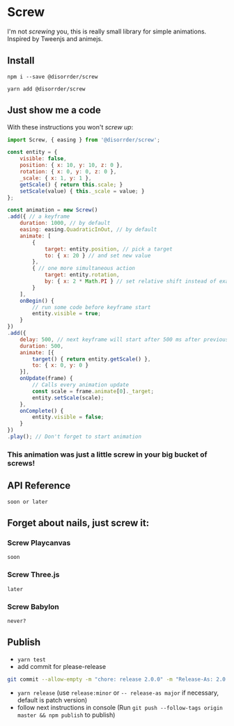 # Screw

I'm not _screwing_ you, this is really small library for simple animations. Inspired by Tweenjs and animejs.

## Install

```
npm i --save @disorrder/screw
```

```
yarn add @disorrder/screw
```

## Just show me a code

With these instructions you won't _screw up_:

```javascript
import Screw, { easing } from '@disorrder/screw';

const entity = {
    visible: false,
    position: { x: 10, y: 10, z: 0 },
    rotation: { x: 0, y: 0, z: 0 },
    _scale: { x: 1, y: 1 },
    getScale() { return this.scale; }
    setScale(value) { this._scale = value; }
};

const animation = new Screw()
.add({ // a keyframe
    duration: 1000, // by default
    easing: easing.QuadraticInOut, // by default
    animate: [
        {
            target: entity.position, // pick a target
            to: { x: 20 } // and set new value
        },
        { // one more simultaneous action
            target: entity.rotation,
            by: { x: 2 * Math.PI } // set relative shift instead of exact value
        }
    ],
    onBegin() {
        // run some code before keyframe start
        entity.visible = true;
    }
})
.add({
    delay: 500, // next keyframe will start after 500 ms after previous end
    duration: 500,
    animate: [{
        target() { return entity.getScale() },
        to: { x: 0, y: 0 }
    }],
    onUpdate(frame) {
        // Calls every animation update
        const scale = frame.animate[0]._target;
        entity.setScale(scale);
    },
    onComplete() {
        entity.visible = false;
    }
})
.play(); // Don't forget to start animation
```

### This animation was just a little screw in your big bucket of screws!

## API Reference

`soon or later`

## Forget about nails, just screw it:

### Screw Playcanvas

`soon`

### Screw Three.js

`later`

### Screw Babylon

`never?`

## Publish

- `yarn test`
- add commit for please-release

```bash
git commit --allow-empty -m "chore: release 2.0.0" -m "Release-As: 2.0.0"
```

- `yarn release` (use `release:minor` or `-- release-as major` if necessary, default is patch version)
- follow next instructions in console (Run `git push --follow-tags origin master && npm publish` to publish)
